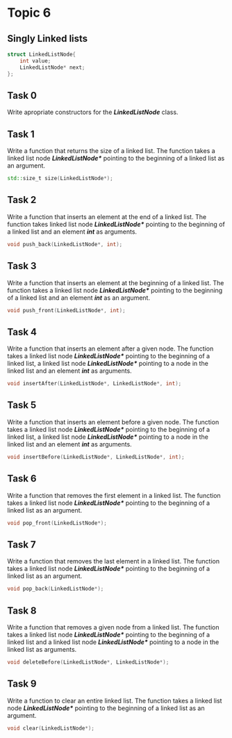 # Topic 6
## Singly Linked lists

```c++
struct LinkedListNode{
    int value;
    LinkedListNode* next;
};
```

## Task 0

Write apropriate constructors for the ***LinkedListNode*** class.

## Task 1

Write a function that returns the size of a linked list. The function takes a linked list node ***LinkedListNode\**** pointing to the beginning of a linked list as an argument.
```c++
std::size_t size(LinkedListNode*);
```

## Task 2

Write a function that inserts an element at the end of a linked list. The function takes linked list node ***LinkedListNode\**** pointing to the beginning of a linked list and an element ***int*** as arguments.
```c++
void push_back(LinkedListNode*, int);
```

## Task 3

Write a function that inserts an element at the beginning of a linked list. The function takes a linked list node ***LinkedListNode\**** pointing to the beginning of a linked list and an element ***int*** as an argument.
```c++
void push_front(LinkedListNode*, int);
```

## Task 4

Write a function that inserts an element after a given node. The function takes a linked list node ***LinkedListNode\**** pointing to the beginning of a linked list, a linked list node ***LinkedListNode\**** pointing to a node in the linked list and an element ***int*** as arguments.
```c++
void insertAfter(LinkedListNode*, LinkedListNode*, int);
```

## Task 5

Write a function that inserts an element before a given node. The function takes a linked list node ***LinkedListNode\**** pointing to the beginning of a linked list, a linked list node ***LinkedListNode\**** pointing to a node in the linked list and an element ***int*** as arguments.
```c++
void insertBefore(LinkedListNode*, LinkedListNode*, int);
```

## Task 6

Write a function that removes the first element in a linked list. The function takes a linked list node ***LinkedListNode\**** pointing to the beginning of a linked list as an argument.
```c++
void pop_front(LinkedListNode*);
```

## Task 7

Write a function that removes the last element in a linked list. The function takes a linked list node ***LinkedListNode\**** pointing to the beginning of a linked list as an argument.
```c++
void pop_back(LinkedListNode*);
```

## Task 8

Write a function that removes a given node from a linked list. The function takes a linked list node ***LinkedListNode\**** pointing to the beginning of a linked list and a linked list node ***LinkedListNode\**** pointing to a node in the linked list as arguments.
```c++
void deleteBefore(LinkedListNode*, LinkedListNode*);
```

## Task 9

Write a function to clear an entire linked list. The function takes a linked list node ***LinkedListNode\**** pointing to the beginning of a linked list as an argument.
```c++
void clear(LinkedListNode*);
```